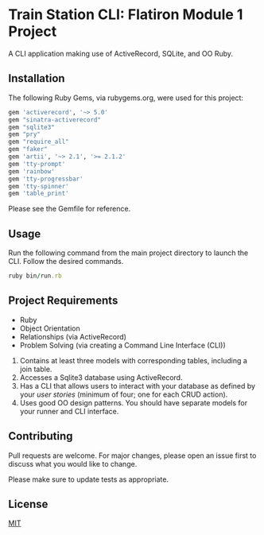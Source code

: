 # Train Station CLI: Flatiron Module 1 Project

A CLI application making use of ActiveRecord, SQLite, and OO Ruby.

## Installation

The following Ruby Gems, via rubygems.org, were used for this project:

```bash
gem 'activerecord', '~> 5.0'
gem "sinatra-activerecord"
gem "sqlite3"
gem "pry"
gem "require_all"
gem "faker"
gem 'artii', '~> 2.1', '>= 2.1.2'
gem 'tty-prompt'
gem 'rainbow'
gem 'tty-progressbar'
gem 'tty-spinner'
gem 'table_print'
```

Please see the Gemfile for reference.

## Usage

Run the following command from the main project directory to launch the CLI. Follow the desired commands.

```ruby
ruby bin/run.rb
```

## Project Requirements
- Ruby
- Object Orientation
- Relationships (via ActiveRecord)
- Problem Solving (via creating a Command Line Interface (CLI))

1. Contains at least three models with corresponding tables, including a join table.
2. Accesses a Sqlite3 database using ActiveRecord.
3. Has a CLI that allows users to interact with your database as defined by your _user stories_ (minimum of four; one for each CRUD action).
4. Uses good OO design patterns. You should have separate models for your runner and CLI interface.

## Contributing
Pull requests are welcome. For major changes, please open an issue first to discuss what you would like to change.

Please make sure to update tests as appropriate.

## License
[MIT](https://choosealicense.com/licenses/mit/)